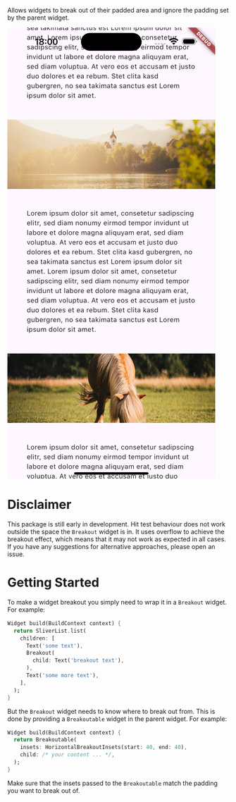 Allows widgets to break out of their padded area and ignore the padding set by the parent widget.

![Screenshot](screenshot.png)

# Disclaimer
This package is still early in development. Hit test behaviour does not work outside the space the `Breakout` widget is in. It uses overflow to achieve the breakout effect, which means that it may not work as expected in all cases. If you have any suggestions for alternative approaches, please open an issue.

# Getting Started
To make a widget breakout you simply need to wrap it in a `Breakout` widget. For example:
```dart
Widget build(BuildContext context) {
  return SliverList.list(
    children: [
      Text('some text'),
      Breakout(
        child: Text('breakout text'),
      ),
      Text('some more text'),
    ],
  );
}
```

But the `Breakout` widget needs to know where to break out from. This is done by providing a `Breakoutable` widget in the parent widget. For example:
```dart
Widget build(BuildContext context) {
  return Breakoutable(
    insets: HorizontalBreakoutInsets(start: 40, end: 40),
    child: /* your content ... */,
  );
}
```
Make sure that the insets passed to the `Breakoutable` match the padding you want to break out of.
